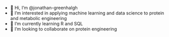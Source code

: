- 👋 Hi, I’m @jonathan-greenhalgh
- 👀 I’m interested in applying machine learning and data science to protein and metabolic engineering
- 🌱 I’m currently learning R and SQL
- 💞️ I’m looking to collaborate on protein engineering

<!---
jonathan-greenhalgh/jonathan-greenhalgh is a ✨ special ✨ repository because its `README.md` (this file) appears on your GitHub profile.
You can click the Preview link to take a look at your changes.
--->
